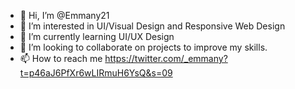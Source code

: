 - 👋 Hi, I’m @Emmany21
- 👀 I’m interested in UI/Visual Design and Responsive Web Design 
- 🌱 I’m currently learning UI/UX Design 
- 💞️ I’m looking to collaborate on projects to improve my skills.
- 📫 How to reach me https://twitter.com/_emmany?t=p46aJ6PfXr6wLIRmuH6YsQ&s=09

<!---
Emmany21/Emmany21 is a ✨ special ✨ repository because its `README.md` (this file) appears on your GitHub profile.
You can click the Preview link to take a look at your changes.
--->

